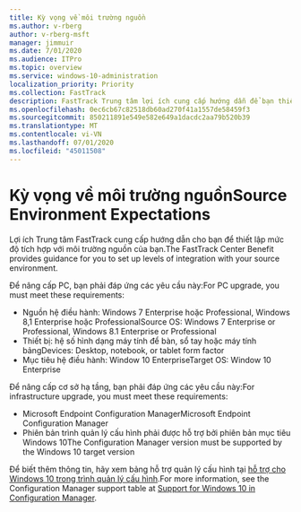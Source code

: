 ```yaml
---
title: Kỳ vọng về môi trường nguồn
ms.author: v-rberg
author: v-rberg-msft
manager: jimmuir
ms.date: 7/01/2020
ms.audience: ITPro
ms.topic: overview
ms.service: windows-10-administration
localization_priority: Priority
ms.collection: FastTrack
description: FastTrack Trung tâm lợi ích cung cấp hướng dẫn để bạn thiết lập mức độ tích hợp với môi trường nguồn của bạn để triển khai Windows 10.
ms.openlocfilehash: 0ec6cb67c82518db60ad270f41a1557de58459f3
ms.sourcegitcommit: 850211891e549e582e649a1dacdc2aa79b520b39
ms.translationtype: MT
ms.contentlocale: vi-VN
ms.lasthandoff: 07/01/2020
ms.locfileid: "45011508"
---
```

# <a name="source-environment-expectations"></a><span data-ttu-id="119e1-103">Kỳ vọng về môi trường nguồn</span><span class="sxs-lookup"><span data-stu-id="119e1-103">Source Environment Expectations</span></span>

<span data-ttu-id="119e1-104">Lợi ích Trung tâm FastTrack cung cấp hướng dẫn cho bạn để thiết lập mức độ tích hợp với môi trường nguồn của bạn.</span><span class="sxs-lookup"><span data-stu-id="119e1-104">The FastTrack Center Benefit provides guidance for you to set up levels of integration with your source environment.</span></span>
  
<span data-ttu-id="119e1-105">Để nâng cấp PC, bạn phải đáp ứng các yêu cầu này:</span><span class="sxs-lookup"><span data-stu-id="119e1-105">For PC upgrade, you must meet these requirements:</span></span>

- <span data-ttu-id="119e1-106">Nguồn hệ điều hành: Windows 7 Enterprise hoặc Professional, Windows 8,1 Enterprise hoặc Professional</span><span class="sxs-lookup"><span data-stu-id="119e1-106">Source OS: Windows 7 Enterprise or Professional, Windows 8.1 Enterprise or Professional</span></span>
- <span data-ttu-id="119e1-107">Thiết bị: hệ số hình dạng máy tính để bàn, sổ tay hoặc máy tính bảng</span><span class="sxs-lookup"><span data-stu-id="119e1-107">Devices: Desktop, notebook, or tablet form factor</span></span>
- <span data-ttu-id="119e1-108">Mục tiêu hệ điều hành: Window 10 Enterprise</span><span class="sxs-lookup"><span data-stu-id="119e1-108">Target OS: Window 10 Enterprise</span></span>

<span data-ttu-id="119e1-109">Để nâng cấp cơ sở hạ tầng, bạn phải đáp ứng các yêu cầu này:</span><span class="sxs-lookup"><span data-stu-id="119e1-109">For infrastructure upgrade, you must meet these requirements:</span></span>   

- <span data-ttu-id="119e1-110">Microsoft Endpoint Configuration Manager</span><span class="sxs-lookup"><span data-stu-id="119e1-110">Microsoft Endpoint Configuration Manager</span></span>  
- <span data-ttu-id="119e1-111">Phiên bản trình quản lý cấu hình phải được hỗ trợ bởi phiên bản mục tiêu Windows 10</span><span class="sxs-lookup"><span data-stu-id="119e1-111">The Configuration Manager version must be supported by the Windows 10 target version</span></span>

<span data-ttu-id="119e1-112">Để biết thêm thông tin, hãy xem bảng hỗ trợ quản lý cấu hình tại [hỗ trợ cho Windows 10 trong trình quản lý cấu hình](https://docs.microsoft.com/sccm/core/plan-design/configs/support-for-windows-10).</span><span class="sxs-lookup"><span data-stu-id="119e1-112">For more information, see the Configuration Manager support table at [Support for Windows 10 in Configuration Manager](https://docs.microsoft.com/sccm/core/plan-design/configs/support-for-windows-10).</span></span>
  